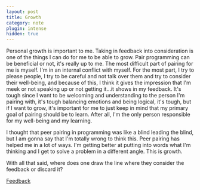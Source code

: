 ```yaml
---
layout: post
title: Growth
category: note
plugin: intense
hidden: true
---
```


Personal growth is important to me. Taking in feedback into consideration is one of the things I can do for me to be able to grow. Pair programming can be beneficial or not, it's really up to me. The most difficult part of pairing for me is myself. I'm in an internal conflict with myself. For the most part, I try to please people, I try to be careful and not talk over them and try to consider their well-being, and because of this, I think it gives the impression that I'm meek or not speaking up or not getting it...it shows in my feedback. It's tough since I want to be welcoming and understanding to the person I'm pairing with, it's tough balancing emotions and being logical, it's tough, but if I want to grow, it's important for me to just keep in mind that my primary goal of pairing should be to learn. After all, I'm the only person responsible for my well-being and my learning.

I thought that peer pairing in programming was like a blind leading the blind, but I am gonna say that I'm totally wrong to think this. Peer pairing has helped me in a lot of ways. I'm getting better at putting into words what I'm thinking and I get to solve a problem in a different angle. This is growth.

With all that said, where does one draw the line where they consider the feedback or discard it?

<p class=store>
  <a href="https://www.twitter.com/intent/tweet?text=@bossigner;url=http://http://cutofmyjib.github.io/feedback.html" target="_blank">Feedback</a>
</p>